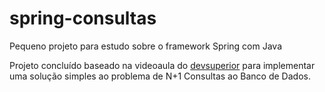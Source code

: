 # spring-consultas

Pequeno projeto para estudo sobre o framework Spring com Java

Projeto concluído baseado na videoaula do [devsuperior](https://www.youtube.com/watch?v=sqbqoR-lMf8) para implementar uma solução simples ao problema de N+1 Consultas ao Banco de Dados.
